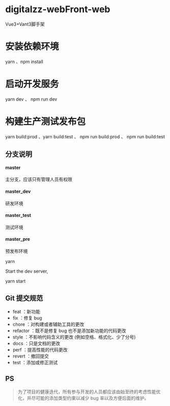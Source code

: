 # digitalzz-webFront-web

Vue3+Vant3脚手架

# 安装依赖环境

yarn 、npm install

# 启动开发服务

yarn dev 、 npm run dev

# 构建生产测试发布包

yarn build:prod 、yarn build:test 、 npm run build:prod 、 npm run build:test

## 分支说明

#### master

主分支，应该只有管理人员有权限

#### master_dev

研发环境

#### master_test

测试环境

#### master_pre

预发布环境

yarn

Start the dev server,

yarn start

## Git 提交规范

- feat ：新功能
- fix ：修复 bug
- chore ：对构建或者辅助工具的更改
- refactor ：既不是修复 bug 也不是添加新功能的代码更改
- style ：不影响代码含义的更改 (例如空格、格式化、少了分号)
- docs ：只是文档的更改
- perf ：提高性能的代码更改
- revert ：撤回提交
- test ：添加或修正测试

## PS

> 为了项目的健康迭代，所有参与开发的人员都应该由始至终的考虑性能优化，并尽可能的添加类型约束以减少 bug 率以及方便后面的维护。
